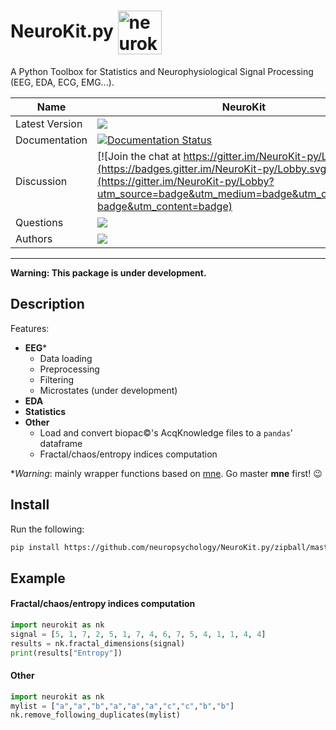 

# NeuroKit.py <img src="https://github.com/neuropsychology/NeuroKit.py/blob/master/examples/files/icon.png" width="70" align="center" alt="neurokit python">
A Python Toolbox for Statistics and Neurophysiological Signal Processing (EEG, EDA, ECG, EMG...).



|Name|NeuroKit|
|----------------|---|
|Latest Version|[![](https://img.shields.io/badge/version-0.0.5-brightred.svg)](https://pypi.python.org/pypi/neurokit)|
|Documentation|[![Documentation Status](https://readthedocs.org/projects/neurokit/badge/?version=latest)](http://neurokit.readthedocs.io/en/latest/?badge=latest)|
|Discussion|[![Join the chat at https://gitter.im/NeuroKit-py/Lobby](https://badges.gitter.im/NeuroKit-py/Lobby.svg)](https://gitter.im/NeuroKit-py/Lobby?utm_source=badge&utm_medium=badge&utm_campaign=pr-badge&utm_content=badge)|
|Questions|[![](https://img.shields.io/badge/issue-create-purple.svg?colorB=FF9800)](https://github.com/neuropsychology/NeuroKit.py/issues)|
|Authors|[![](https://img.shields.io/badge/CV-D._Makowski-purple.svg?colorB=9C27B0)](https://cdn.rawgit.com/neuropsychology/Organization/master/CVs/DominiqueMakowski.pdf)|

---

**Warning: This package is under development.**

## Description

Features:

- **EEG***
  - Data loading
  - Preprocessing
  - Filtering
  - Microstates (under development)
- **EDA**
- **Statistics**
- **Other**
  - Load and convert biopac:copyright:'s AcqKnowledge files to a `pandas`' dataframe
  - Fractal/chaos/entropy indices computation

\**Warning*: mainly wrapper functions based on [mne](http://martinos.org/mne/stable/index.html). Go master **mne** first! :wink:
## Install

Run the following:

```bash
pip install https://github.com/neuropsychology/NeuroKit.py/zipball/master
```

## Example

#### Fractal/chaos/entropy indices computation
```python
import neurokit as nk
signal = [5, 1, 7, 2, 5, 1, 7, 4, 6, 7, 5, 4, 1, 1, 4, 4]
results = nk.fractal_dimensions(signal)
print(results["Entropy"])
```

#### Other
```python
import neurokit as nk
mylist = ["a","a","b","a","a","a","c","c","b","b"]
nk.remove_following_duplicates(mylist)
```
